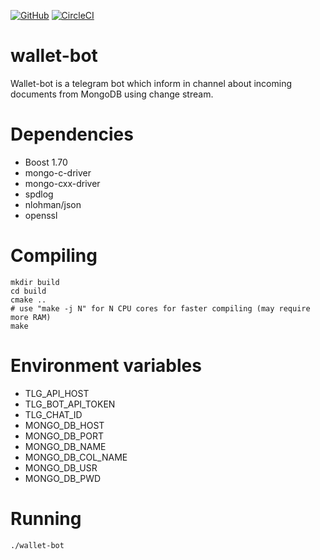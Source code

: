 [![GitHub](https://img.shields.io/github/license/Avm07/wallet-bot)](https://raw.githubusercontent.com/Avm07/wallet-bot/master/LICENSE)
[![CircleCI](https://circleci.com/gh/Avm07/wallet-bot.svg?style=svg)](https://circleci.com/gh/Avm07/wallet-bot)
# wallet-bot

Wallet-bot is a telegram bot which inform in channel about incoming documents from MongoDB using change stream.

# Dependencies

* Boost 1.70
* mongo-c-driver	
* mongo-cxx-driver
* spdlog
* nlohman/json
* openssl

# Compiling

```
mkdir build
cd build
cmake ..
# use "make -j N" for N CPU cores for faster compiling (may require more RAM)
make
```

# Environment variables

* TLG_API_HOST
* TLG_BOT_API_TOKEN 
* TLG_CHAT_ID
* MONGO_DB_HOST
* MONGO_DB_PORT
* MONGO_DB_NAME
* MONGO_DB_COL_NAME
* MONGO_DB_USR
* MONGO_DB_PWD

# Running

```
./wallet-bot
```